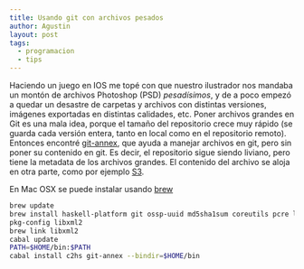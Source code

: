 ```yaml
---
title: Usando git con archivos pesados
author: Agustin
layout: post
tags:
  - programacion
  - tips
---
```


Haciendo un juego en IOS me topé con que nuestro ilustrador nos mandaba un montón de archivos Photoshop (PSD) *pesadísimos*, y de a poco empezó a quedar un desastre de carpetas y archivos con distintas versiones, imágenes exportadas en distintas calidades, etc. Poner archivos grandes en Git es una mala idea, porque el tamaño del repositorio crece muy rápido (se guarda cada versión entera, tanto en local como en el repositorio remoto). Entonces encontré [git-annex][1], que ayuda a manejar archivos en git, pero sin poner su contenido en git. Es decir, el repositorio sigue siendo liviano, pero tiene la metadata de los archivos grandes. El contenido del archivo se aloja en otra parte, como por ejemplo [S3][2].

En Mac OSX se puede instalar usando [brew][3]

```bash
brew update
brew install haskell-platform git ossp-uuid md5sha1sum coreutils pcre libgsasl gnutls libidn libgsasl
pkg-config libxml2
brew link libxml2
cabal update
PATH=$HOME/bin:$PATH
cabal install c2hs git-annex --bindir=$HOME/bin
```

[1]: http://git-annex.branchable.com/
[2]: http://aws.amazon.com/s3
[3]: http://mxcl.github.com/homebrew/